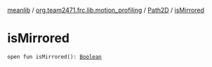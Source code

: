 [meanlib](../../index.md) / [org.team2471.frc.lib.motion_profiling](../index.md) / [Path2D](index.md) / [isMirrored](./is-mirrored.md)

# isMirrored

`open fun isMirrored(): `[`Boolean`](https://kotlinlang.org/api/latest/jvm/stdlib/kotlin/-boolean/index.html)